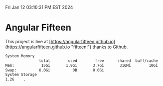 Fri Jan 12 03:10:31 PM EST 2024

# Angular Fifteen


This project is live at [https://angularfifteen.github.io](https://angularfifteen.github.io "fifteen!") thanks to Github.

```bash
System Memory
               total        used        free      shared  buff/cache   available
Mem:            15Gi       1.9Gi       3.7Gi       316Mi        10Gi        13Gi
Swap:          8.0Gi          0B       8.0Gi
System Storage
1.2G	.
```
```bash
